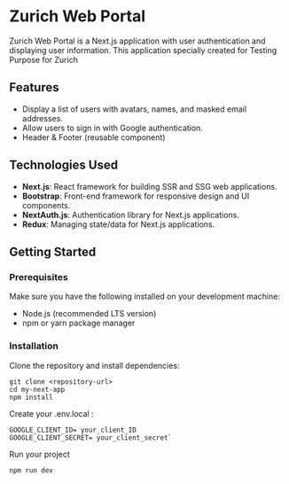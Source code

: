 # Zurich Web Portal


Zurich Web Portal is a Next.js application with  user authentication and displaying user information. This application specially created for Testing Purpose for Zurich


## Features

- Display a list of users with avatars, names, and masked email addresses.
- Allow users to sign in with Google authentication.
- Header & Footer (reusable component)

## Technologies Used

- **Next.js**: React framework for building SSR and SSG web applications.
- **Bootstrap**: Front-end framework for responsive design and UI components.
- **NextAuth.js**: Authentication library for Next.js applications.
- **Redux**: Managing state/data for Next.js applications.

## Getting Started

### Prerequisites

Make sure you have the following installed on your development machine:

- Node.js (recommended LTS version)
- npm or yarn package manager

### Installation

Clone the repository and install dependencies:

```
git clone <repository-url>
cd my-next-app
npm install
```

Create  your .env.local :
```
GOOGLE_CLIENT_ID= your_client_ID
GOOGLE_CLIENT_SECRET= your_client_secret`
```
Run your project
```
npm run dev
```


